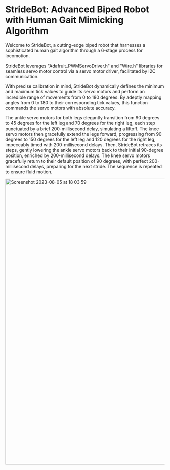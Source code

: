 # StrideBot: Advanced Biped Robot with Human Gait Mimicking Algorithm

Welcome to StrideBot, a cutting-edge biped robot that harnesses a sophisticated human gait algorithm through a 6-stage process for locomotion.

StrideBot leverages "Adafruit_PWMServoDriver.h" and "Wire.h" libraries for seamless servo motor control via a servo motor driver, facilitated by I2C communication.

With precise calibration in mind, StrideBot dynamically defines the minimum and maximum tick values to guide its servo motors and perform an incredible range of movements from 0 to 180 degrees. By adeptly mapping angles from 0 to 180 to their corresponding tick values, this function commands the servo motors with absolute accuracy.


The ankle servo motors for both legs elegantly transition from 90 degrees to 45 degrees for the left leg and 70 degrees for the right leg, each step punctuated by a brief 200-millisecond delay, simulating a liftoff. The knee servo motors then gracefully extend the legs forward, progressing from 90 degrees to 150 degrees for the left leg and 120 degrees for the right leg, impeccably timed with 200-millisecond delays. Then, StrideBot retraces its steps, gently lowering the ankle servo motors back to their initial 90-degree position, enriched by 200-millisecond delays. The knee servo motors gracefully return to their default position of 90 degrees, with perfect 200-millisecond delays, preparing for the next stride. The sequence is repeated to ensure fluid motion. 


<img width="900" alt="Screenshot 2023-08-05 at 18 03 59" src="https://github.com/Riptiva-Roy/StrideBot/assets/141496773/2df4ae13-ab5b-4138-a32c-ec99eb80e8c0">

